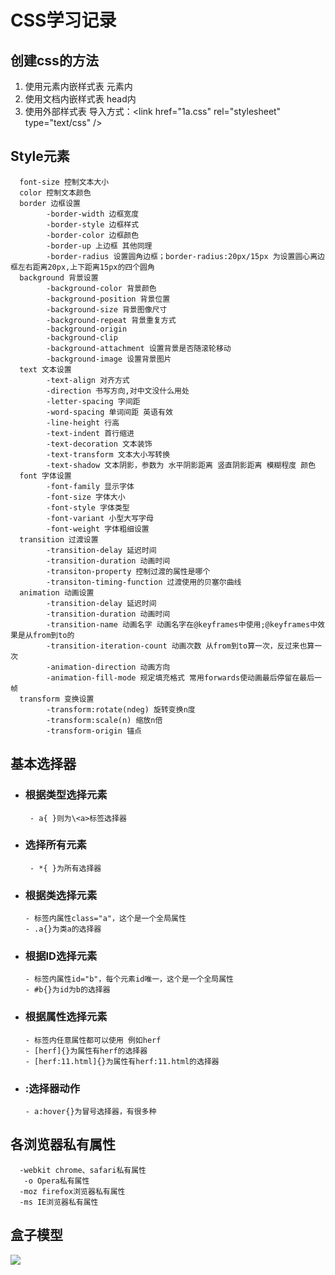 # CSS学习记录

## 创建css的方法
1. 使用元素内嵌样式表 元素内
2. 使用文档内嵌样式表 head内
3. 使用外部样式表 导入方式：\<link href="1a.css" rel="stylesheet" type="text/css" /> 


## Style元素
      font-size 控制文本大小
      color 控制文本颜色
      border 边框设置
            -border-width 边框宽度
            -border-style 边框样式
            -border-color 边框颜色
            -border-up 上边框 其他同理
            -border-radius 设置圆角边框；border-radius:20px/15px 为设置圆心离边框左右距离20px,上下距离15px的四个圆角
      background 背景设置
            -background-color 背景颜色
            -background-position 背景位置
            -background-size 背景图像尺寸
            -background-repeat 背景重复方式
            -background-origin 
            -background-clip
            -background-attachment 设置背景是否随滚轮移动
            -background-image 设置背景图片
      text 文本设置
            -text-align 对齐方式
            -direction 书写方向,对中文没什么用处
            -letter-spacing 字间距
            -word-spacing 单词间距 英语有效
            -line-height 行高
            -text-indent 首行缩进
            -text-decoration 文本装饰
            -text-transform 文本大小写转换
            -text-shadow 文本阴影，参数为 水平阴影距离 竖直阴影距离 模糊程度 颜色
      font 字体设置
            -font-family 显示字体
            -font-size 字体大小
            -font-style 字体类型
            -font-variant 小型大写字母
            -font-weight 字体粗细设置
      transition 过渡设置
            -transition-delay 延迟时间
            -transition-duration 动画时间
            -transiton-property 控制过渡的属性是哪个
            -transiton-timing-function 过渡使用的贝塞尔曲线
      animation 动画设置
            -transition-delay 延迟时间
            -transition-duration 动画时间
            -transition-name 动画名字 动画名字在@keyframes中使用;@keyframes中效果是从from到to的
            -transition-iteration-count 动画次数 从from到to算一次，反过来也算一次
            -animation-direction 动画方向
            -animation-fill-mode 规定填充格式 常用forwards使动画最后停留在最后一帧
      transform 变换设置
            -transform:rotate(ndeg) 旋转变换n度
            -transform:scale(n) 缩放n倍
            -transform-origin 锚点
## 基本选择器
- ### 根据类型选择元素
       - a{ }则为\<a>标签选择器
- ### 选择所有元素
       - *{ }为所有选择器
- ### 根据类选择元素
      - 标签内属性class="a"，这个是一个全局属性
      - .a{}为类a的选择器
- ### 根据ID选择元素
      - 标签内属性id="b"，每个元素id唯一，这个是一个全局属性
      - #b{}为id为b的选择器
- ### 根据属性选择元素
      - 标签内任意属性都可以使用 例如herf
      - [herf]{}为属性有herf的选择器
      - [herf:11.html]{}为属性有herf:11.html的选择器
- ### :选择器动作
      - a:hover{}为冒号选择器，有很多种
## 各浏览器私有属性
      -webkit chrome、safari私有属性
       -o Opera私有属性
      -moz firefox浏览器私有属性
      -ms IE浏览器私有属性
## 盒子模型
![](https://img-blog.csdn.net/20140124141001609?watermark/2/text/aHR0cDovL2Jsb2cuY3Nkbi5uZXQvenl1eml4aWFv/font/5a6L5L2T/fontsize/400/fill/I0JBQkFCMA==/dissolve/70/gravity/SouthEast)
